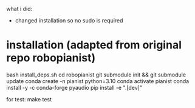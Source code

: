 what i did:
- changed installation so no sudo is required



# installation (adapted from original repo robopianist)
bash install_deps.sh
cd robopianist
git submodule init && git submodule update
conda create -n pianist python=3.10
conda activate pianist
conda install -y -c conda-forge pyaudio
pip install -e ".[dev]"

for test: make test
